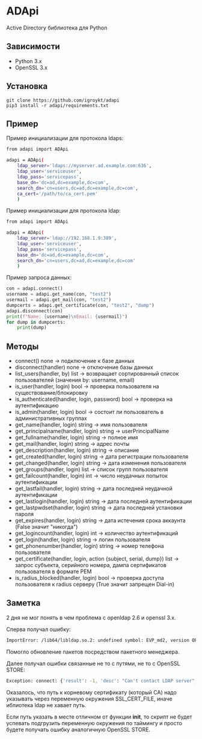 # ADApi
Active Directory библиотека для Python

## Зависимости
* Python 3.x
* OpenSSL 3.x

## Установка
```
git clone https://github.com/igroykt/adapi
pip3 install -r adapi/requirements.txt
```

## Пример
Пример инициализации для протокола ldaps:
```bash
from adapi import ADApi

adapi = ADApi(
    ldap_server='ldaps://myserver.ad.example.com:636',
    ldap_user='serviceuser',
    ldap_pass='servicepass',
    base_dn='dc=ad,dc=example,dc=com',
    search_dn='cn=users,dc=ad,dc=example,dc=com',
    ca_cert='/path/to/ca_cert.pem'
    )
```

Пример инициализации для протокола ldap:
```bash
from adapi import ADApi

adapi = ADApi(
    ldap_server='ldap://192.168.1.9:389',
    ldap_user='serviceuser',
    ldap_pass='servicepass',
    base_dn='dc=ad,dc=example,dc=com',
    search_dn='cn=users,dc=ad,dc=example,dc=com'
    )
```

Пример запроса данных:
```python
con = adapi.connect()
username = adapi.get_name(con, "test2")
usermail = adapi.get_mail(con, "test2")
dumpcerts = adapi.get_certificate(con, "test2", "dump")
adapi.disconnect(con)
print(f"Name: {username}\nEmail: {usermail}")
for dump in dumpcerts:
    print(dump)
```

## Методы
* connect() none -> подключение к базе данных
* disconnect(handler) none -> отключение базы данных
* list_users(handler, by) list -> возвращает сортированный список пользователей (значения by: username, email)
* is_user(handler, login) bool -> проверка пользователя на существование/блокировку
* is_authenticated(handler, login, password) bool -> проверка на аутентификацию
* is_admin(handler, login) bool -> состоит ли пользователь в административных группах
* get_name(handler, login) string -> имя пользователя
* get_principalname(handler, login) string -> userPrincipalName
* get_fullname(handler, login) string -> полное имя
* get_mail(handler, login) string -> адрес почты
* get_description(handler, login) string -> описание
* get_created(handler, login) string -> дата регистрации пользователя
* get_changed(handler, login) string -> дата изменения пользователя
* get_groups(handler, login) list -> список групп пользователя
* get_failcount(handler, login) int -> число неудачных попыток аутентификации
* get_lastfail(handler, login) string -> дата последней неудачной аутентификации
* get_lastlogin(handler, login) string -> дата последней аутентификации
* get_lastpwdset(handler, login) string -> дата последней установки пароля
* get_expires(handler, login) string -> дата истечения срока аккаунта (False значит "никогда")
* get_logincount(handler, login) int -> количество аутентификаций
* get_login(handler, login) string -> логин пользователя
* get_phonenumber(handler, login) string -> номер телефона пользователя
* get_certificate(handler, login, action {subject, serial, dump}) list -> запрос субъекта, серийного номера, дампа сертификатов пользователя в формате PEM
* is_radius_blocked(handler, login) bool -> проверка доступа пользователя к radius серверу (True значит запрещен Dial-in)


## Заметка
2 дня не мог понять в чем проблема с openldap 2.6 и openssl 3.x.

Сперва получал ошибку:
```bash
ImportError: /lib64/libldap.so.2: undefined symbol: EVP_md2, version OPENSSL_3.0.0
```
Помогло обновление пакетов посредством пакетного менеджера.

Далее получал ошибки связанные не то с путями, не то с OpenSSL STORE:
```bash
Exception: connect: {'result': -1, 'desc': "Can't contact LDAP server", 'ctrls': [], 'info': 'error:16000069:STORE routines::unregistered scheme'}
```
Оказалось, что путь к корневому сертификату (который CA) надо указывать через переменную окружения SSL_CERT_FILE, иначе иблиотека ldap не хавает путь.

Если путь указать в месте отличном от функции __init__, то скрипт не будет успевать подгрузить переменную окружения по таймингу и просто будете получать ошибку аналогичную OpenSSL STORE.
